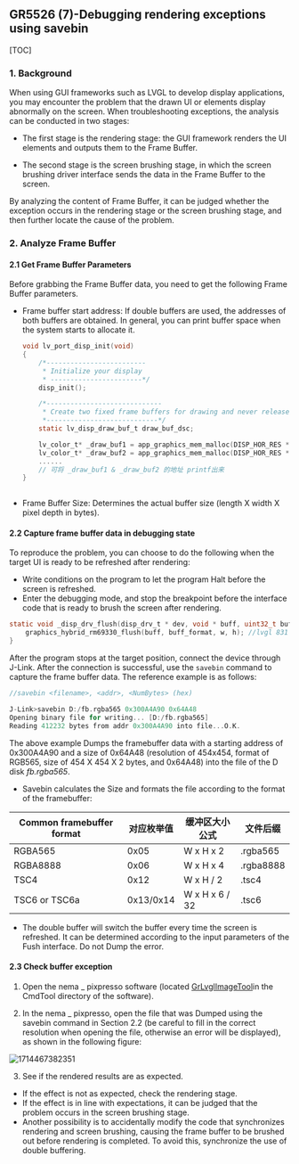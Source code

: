 ## GR5526 (7)-Debugging rendering exceptions using savebin

[TOC]

### 1. Background

When using GUI frameworks such as LVGL to develop display applications, you may encounter the problem that the drawn UI or elements display abnormally on the screen. When troubleshooting exceptions, the analysis can be conducted in two stages:

- The first stage is the rendering stage: the GUI framework renders the UI elements and outputs them to the Frame Buffer.

- The second stage is the screen brushing stage, in which the screen brushing driver interface sends the data in the Frame Buffer to the screen.

By analyzing the content of Frame Buffer, it can be judged whether the exception occurs in the rendering stage or the screen brushing stage, and then further locate the cause of the problem.



### 2. Analyze Frame Buffer

#### 2.1 Get Frame Buffer Parameters

Before grabbing the Frame Buffer data, you need to get the following Frame Buffer parameters.

- Frame buffer start address: If double buffers are used, the addresses of both buffers are obtained. In general, you can print buffer space when the system starts to allocate it.


  ```c
  void lv_port_disp_init(void)
  {
      /*-------------------------
       * Initialize your display
       * -----------------------*/
      disp_init();
  
      /*-----------------------------
       * Create two fixed frame buffers for drawing and never release it
       *----------------------------*/
      static lv_disp_draw_buf_t draw_buf_dsc;
  
      lv_color_t* _draw_buf1 = app_graphics_mem_malloc(DISP_HOR_RES * DISP_VER_RES * DISP_PIXEL_DEPTH);
      lv_color_t* _draw_buf2 = app_graphics_mem_malloc(DISP_HOR_RES * DISP_VER_RES * DISP_PIXEL_DEPTH);
      ......
      // 可将 _draw_buf1 & _draw_buf2 的地址 printf出来
  }
      
  ```

  

- Frame Buffer Size: Determines the actual buffer size (length X width X pixel depth in bytes).



#### 2.2 Capture frame buffer data in debugging state

To reproduce the problem, you can choose to do the following when the target UI is ready to be refreshed after rendering:

- Write conditions on the program to let the program Halt before the screen is refreshed.
- Enter the debugging mode, and stop the breakpoint before the interface code that is ready to brush the screen after rendering.


```c
static void _disp_drv_flush(disp_drv_t * dev, void * buff, uint32_t buff_format, uint16_t w, uint16_t h) {
    graphics_hybrid_rm69330_flush(buff, buff_format, w, h); //lvgl 831 工程可在此增加断点暂停程序
}
```

After the program stops at the target position, connect the device through J-Link. After the connection is successful, use the `savebin` command to capture the frame buffer data. The reference example is as follows:


```c
//savebin <filename>, <addr>, <NumBytes> (hex)

J-Link>savebin D:/fb.rgba565 0x300A4A90 0x64A48
Opening binary file for writing... [D:/fb.rgba565]
Reading 412232 bytes from addr 0x300A4A90 into file...O.K.
```

The above example Dumps the framebuffer data with a starting address of 0x300A4A90 and a size of 0x64A48 (resolution of 454x454, format of RGB565, size of 454 X 454 X 2 bytes, and 0x64A48) into the file of the D disk *fb.rgba565*.

- Savebin calculates the Size and formats the file according to the format of the framebuffer:

|Common framebuffer format| 对应枚举值 | 缓冲区大小公式 | 文件后缀  |
| ---------------- | ---------- | -------------- | --------- |
| RGBA565          | 0x05       | W x H x 2      | \.rgba565 |
| RGBA8888         | 0x06       | W x H x 4      | .rgba8888 |
| TSC4             | 0x12       | W x H / 2      | .tsc4     |
|TSC6 or TSC6a| 0x13/0x14  | W x H x 6 / 32 | .tsc6     |

- The double buffer will switch the buffer every time the screen is refreshed. It can be determined according to the input parameters of the Fush interface. Do not Dump the error.



#### 2.3 Check buffer exception

1. Open the nema _ pixpresso software (located [GrLvglImageTool](https://developers.goodix.com/zh/bbs/blog_detail/2996e8f9f352491eb0ccca468f28f2ce)in the CmdTool directory of the software).

2. In the nema _ pixpresso, open the file that was Dumped using the savebin command in Section 2.2 (be careful to fill in the correct resolution when opening the file, otherwise an error will be displayed), as shown in the following figure:

![1714467382351](../../_images/savebin_gui_nema.png)

3. See if the rendered results are as expected.

- If the effect is not as expected, check the rendering stage.
- If the effect is in line with expectations, it can be judged that the problem occurs in the screen brushing stage.
- Another possibility is to accidentally modify the code that synchronizes rendering and screen brushing, causing the frame buffer to be brushed out before rendering is completed. To avoid this, synchronize the use of double buffering.















